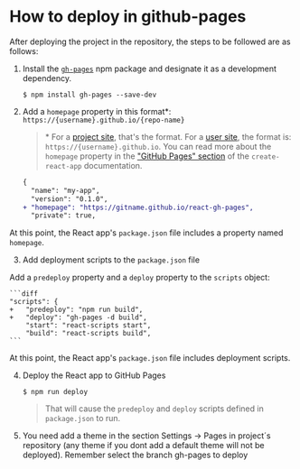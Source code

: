 # How to deploy in github-pages

After deploying the project in the repository, the steps to be followed are as follows:

1. Install the [`gh-pages`](https://github.com/tschaub/gh-pages) npm package and designate it as a development dependency.

    ```shell
    $ npm install gh-pages --save-dev
    ```

2. Add a `homepage` property in this format\*: `https://{username}.github.io/{repo-name}`

    > \* For a [project site](https://pages.github.com/#project-site), that's the format. For a [user site](https://pages.github.com/#user-site), the format is: `https://{username}.github.io`. You can read more about the `homepage` property in the ["GitHub Pages" section](https://create-react-app.dev/docs/deployment/#github-pages) of the `create-react-app` documentation.

    ```diff
    {
      "name": "my-app",
      "version": "0.1.0",
    + "homepage": "https://gitname.github.io/react-gh-pages",
      "private": true,
    ```
At this point, the React app's `package.json` file includes a property named `homepage`.

3. Add deployment scripts to the `package.json` file

 Add a `predeploy` property and a `deploy` property to the `scripts` object:

    ```diff
    "scripts": {
    +   "predeploy": "npm run build",
    +   "deploy": "gh-pages -d build",
        "start": "react-scripts start",
        "build": "react-scripts build",
    ```

At this point, the  React app's `package.json` file includes deployment scripts.

4. Deploy the React app to GitHub Pages

    ```shell
    $ npm run deploy
    ```

    > That will cause the `predeploy` and `deploy` scripts defined in `package.json` to run.

5. You need add a theme in the section Settings -> Pages in project´s repository (any theme if you dont add a default theme will not be deployed).
   Remember select the branch gh-pages to deploy
